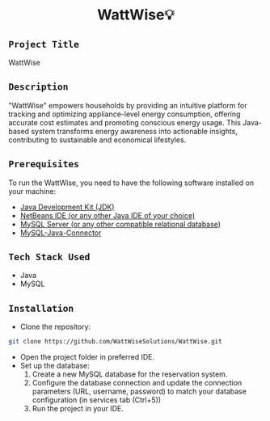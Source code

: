 <h1 align="center">
  <a href="# WattWise"></a>
  WattWise💡
</h1>

## `Project Title`
WattWise

## `Description`
"WattWise" empowers households by providing an intuitive platform for tracking and optimizing appliance-level energy consumption, offering accurate cost estimates and promoting conscious energy usage. This Java-based system transforms energy awareness into actionable insights, contributing to sustainable and economical lifestyles.

## `Prerequisites`
To run the WattWise, you need to have the following software installed on your machine:
- [Java Development Kit (JDK)](https://www.oracle.com/in/java/technologies/downloads/#jdk20-linux)
- [NetBeans IDE (or any other Java IDE of your choice)](https://netbeans.apache.org/download/index.html)
- [MySQL Server (or any other compatible relational database)](https://dev.mysql.com/downloads/mysql/)
- [MySQL-Java-Connector](https://dev.mysql.com/downloads/connector/j/)

## `Tech Stack Used`
- Java
- MySQL

## `Installation`
- Clone the repository:
```bash
git clone https://github.com/WattWiseSolutions/WattWise.git
   ```
- Open the project folder in preferred IDE.
- Set up the database: <br>
    1. Create a new MySQL database for the reservation system.
    2. Configure the database connection and update the connection parameters (URL, username, password) to match your database configuration (in services tab (Ctrl+5))
    3. Run the project in your IDE.
